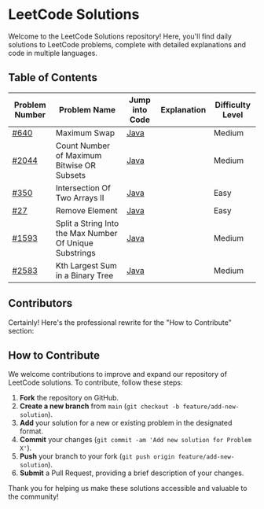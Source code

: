 # LeetCode Solutions

Welcome to the LeetCode Solutions repository! Here, you'll find daily solutions to LeetCode problems, complete with detailed explanations and code in multiple languages.

## Table of Contents
| Problem Number                                                                                 | Problem Name                                            | Jump into Code                                         | Explanation | Difficulty Level |
|------------------------------------------------------------------------------------------------|---------------------------------------------------------|--------------------------------------------------------|-------------|------------------|
| [#640](https://leetcode.com/problems/maximum-swap?envType=daily-question&envId=2024-10-18)     | Maximum Swap                                            | [Java](Algorithms/daily/problem670/code/Solution.java) |             | Medium           |
| [#2044](https://leetcode.com/problems/count-number-of-maximum-bitwise-or-subsets/description/) | Count Number of Maximum Bitwise OR Subsets              | [Java](Algorithms/daily/problem2044/src/Solution.java) |             | Medium           |
| [#350](https://leetcode.com/problems/intersection-of-two-arrays-ii)                            | Intersection Of Two Arrays II                           | [Java](Algorithms/daily/problem350/src/Solution.java)  |             | Easy             |
| [#27](https://leetcode.com/problems/remove-element)                                            | Remove Element                                          | [Java](Algorithms/daily/problem27/src/Solution.java)   |             | Easy             |
| [#1593](https://leetcode.com/problems/split-a-string-into-the-max-number-of-unique-substrings) | Split a String Into the Max Number Of Unique Substrings | [Java](Algorithms/daily/problem1593/src/Solution.java) |             | Medium             |
| [#2583](https://leetcode.com/problems/kth-largest-sum-in-a-binary-tree)                        | Kth Largest Sum in a Binary Tree | [Java](Algorithms/daily/problem2583/src/Solution.java) |             | Medium             |

## Contributors

<!-- - Hieu Truong [@hieutruong249](https://github.com/hieutruong249) -->

Certainly! Here's the professional rewrite for the "How to Contribute" section:

## How to Contribute

We welcome contributions to improve and expand our repository of LeetCode solutions. To contribute, follow these steps:

1. **Fork** the repository on GitHub.
2. **Create a new branch** from `main` (`git checkout -b feature/add-new-solution`).
3. **Add** your solution for a new or existing problem in the designated format.
4. **Commit** your changes (`git commit -am 'Add new solution for Problem X'`).
5. **Push** your branch to your fork (`git push origin feature/add-new-solution`).
6. **Submit** a Pull Request, providing a brief description of your changes.

Thank you for helping us make these solutions accessible and valuable to the community!